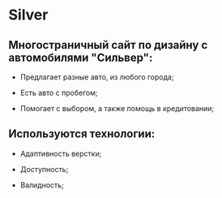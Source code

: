 # Silver

## Многостраничный сайт по дизайну с автомобилями "Сильвер":

- Предлагает разные авто, из любого города;

- Есть авто с пробегом;

- Помогает с выбором, а также помощь в кредитовании;

## Используются технологии:

- Адаптивность верстки;

- Доступность;

- Валидность;







